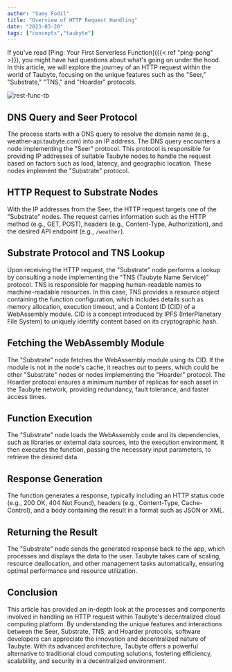 ```yaml
---
author: "Samy Fodil"
title: "Overview of HTTP Request Handling"
date: "2023-03-20"
tags: ["concepts","taubyte"]
---
```


If you've read [Ping: Your First Serverless Function]({{< ref "ping-pong" >}}), you might have had questions about what's going on under the hood. In this article, we will explore the journey of an HTTP request within the world of Taubyte, focusing on the unique features such as the "Seer," "Substrate," "TNS," and "Hoarder" protocols.

![rest-func-tb](../images/rest-func-on-taubyte.png)

## DNS Query and Seer Protocol

The process starts with a DNS query to resolve the domain name (e.g., weather-api.taubyte.com) into an IP address. The DNS query encounters a node implementing the "Seer" protocol. This protocol is responsible for providing IP addresses of suitable Taubyte nodes to handle the request based on factors such as load, latency, and geographic location. These nodes implement the "Substrate" protocol.

## HTTP Request to Substrate Nodes

With the IP addresses from the Seer, the HTTP request targets one of the "Substrate" nodes. The request carries information such as the HTTP method (e.g., GET, POST), headers (e.g., Content-Type, Authorization), and the desired API endpoint (e.g., `/weather`).

## Substrate Protocol and TNS Lookup

Upon receiving the HTTP request, the "Substrate" node performs a lookup by consulting a node implementing the "TNS (Taubyte Name Service)" protocol. TNS is responsible for mapping human-readable names to machine-readable resources. In this case, TNS provides a resource object containing the function configuration, which includes details such as memory allocation, execution timeout, and a Content ID (CID) of a WebAssembly module. CID is a concept introduced by IPFS (InterPlanetary File System) to uniquely identify content based on its cryptographic hash.

## Fetching the WebAssembly Module

The "Substrate" node fetches the WebAssembly module using its CID. If the module is not in the node's cache, it reaches out to peers, which could be other "Substrate" nodes or nodes implementing the "Hoarder" protocol. The Hoarder protocol ensures a minimum number of replicas for each asset in the Taubyte network, providing redundancy, fault tolerance, and faster access times.

## Function Execution

The "Substrate" node loads the WebAssembly code and its dependencies, such as libraries or external data sources, into the execution environment. It then executes the function, passing the necessary input parameters, to retrieve the desired data.

## Response Generation

The function generates a response, typically including an HTTP status code (e.g., 200 OK, 404 Not Found), headers (e.g., Content-Type, Cache-Control), and a body containing the result in a format such as JSON or XML.

## Returning the Result

The "Substrate" node sends the generated response back to the app, which processes and displays the data to the user. Taubyte takes care of scaling, resource deallocation, and other management tasks automatically, ensuring optimal performance and resource utilization.

## Conclusion

This article has provided an in-depth look at the processes and components involved in handling an HTTP request within Taubyte's decentralized cloud computing platform. By understanding the unique features and interactions between the Seer, Substrate, TNS, and Hoarder protocols, software developers can appreciate the innovation and decentralized nature of Taubyte. With its advanced architecture, Taubyte offers a powerful alternative to traditional cloud computing solutions, fostering efficiency, scalability, and security in a decentralized environment.

